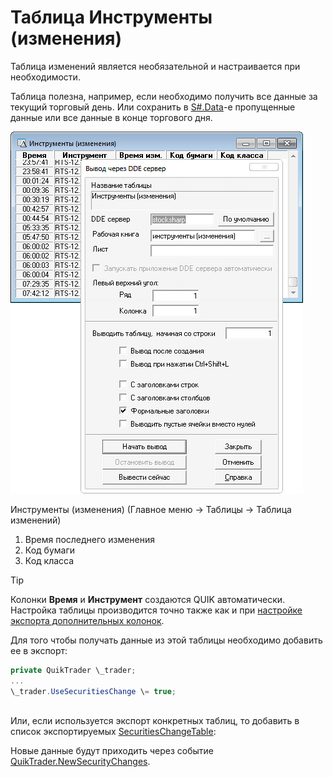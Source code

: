 # Таблица Инструменты (изменения)

Таблица изменений является необязательной и настраивается при необходимости.

Таблица полезна, например, если необходимо получить все данные за текущий торговый день. Или сохранить в [S\#.Data](Hydra.md)\-е пропущенные данные или все данные в конце торгового дня. 

![Инструменты (изменения) (Главное меню \-\> Таблицы \-\> Таблица изменений)](../images/security_changes_dde.png)

Инструменты (изменения) (Главное меню \-\> Таблицы \-\> Таблица изменений)

1. Время последнего изменения
2. Код бумаги
3. Код класса

> [!TIP]
> Колонки **Время** и **Инструмент** создаются QUIK автоматически.  
> Настройка таблицы производится точно также как и при [настройке экспорта дополнительных колонок](QuikExtendedInfoByDde.md).

Для того чтобы получать данные из этой таблицы необходимо добавить ее в экспорт:

```cs
private QuikTrader \_trader;
...
\_trader.UseSecuritiesChange \= true;
		
```

Или, если используется экспорт конкретных таблиц, то добавить в список экспортируемых [SecuritiesChangeTable](../api/StockSharp.Quik.QuikTrader.SecuritiesChangeTable.html):

Новые данные будут приходить через событие [QuikTrader.NewSecurityChanges](../api/StockSharp.Quik.QuikTrader.NewSecurityChanges.html).
